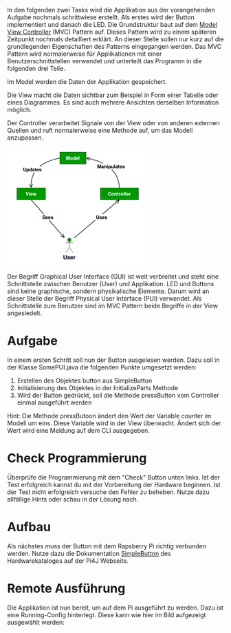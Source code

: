 In den folgenden zwei Tasks wird die Applikation aus der vorangehenden Aufgabe nochmals 
schrittwiese erstellt. Als erstes wird der Button implementiert und danach die LED. 
Die Grundstruktur baut auf dem [Model View Controller](https://www.geeksforgeeks.org/mvc-design-pattern/) 
(MVC) Pattern auf. Dieses Pattern 
wird zu einem späteren Zeitpunkt nochmals detailliert erklärt. An dieser Stelle sollen 
nur kurz auf die grundlegenden Eigenschaften des Patterns eingegangen werden. Das MVC
Pattern wird normalerweise für Applikationen mit einer Benutzerschnittstellen verwendet 
und unterteilt das Programm in die folgenden drei Teile.

Im Model werden die Daten der Applikation gespeichert.

Die View macht die Daten sichtbar zum Beispiel in Form einer Tabelle oder 
eines Diagrammes. Es sind auch mehrere Ansichten derselben Information möglich.

Der Controller verarbeitet Signale von der View oder von anderen 
externen Quellen und ruft normalerweise eine Methode auf, um das Modell anzupassen.

![MVC-Pattern](./MVC-Pattern.png)

Der Begriff Graphical User Interface (GUI) ist weit verbreitet und steht eine Schnittstelle 
zwischen Benutzer (User) und Applikation. LED und Buttons sind keine graphische, 
sondern physikalische Elemente. Darum wird an dieser Stelle der Begriff Physical 
User Interface (PUI) verwendet. Als Schnittstelle zum Benutzer sind im MVC Pattern 
beide Begriffe in der View angesiedelt.

# Aufgabe
In einem ersten Schritt soll nun der Button ausgelesen werden. Dazu soll in der Klasse 
SomePUI.java die folgenden Punkte umgesetzt werden:
1. Erstellen des Objektes button aus SimpleButton
2. Initialisierung des Objektes in der InitializeParts Methode
3. Wird der Button gedrückt, soll die Methode pressButton vom Controller einmal ausgeführt werden

Hint: Die Methode pressButoon ändert den Wert der Variable counter im Modell um eins. 
Diese Variable wird in der View überwacht. Ändert sich der Wert wird eine Meldung 
auf dem CLI ausgegeben.

# Check Programmierung
Überprüfe die Programmierung mit dem "Check" Button unten links. Ist der Test 
erfolgreich kannst du mit der Vorbereitung der Hardware beginnen. Ist der Test nicht 
erfolgreich versuche den Fehler zu beheben. Nutze dazu allfällige Hints oder schau in 
der Lösung nach.

# Aufbau
Als nächstes muss der Button mit dem Rapsberry Pi richtig verbunden werden. Nutze dazu die
Dokumentation [SimpleButton](https://pi4j.com/examples/components/simplebutton/) 
des Hardwarekataloges auf der Pi4J Webseite.

# Remote Ausführung
Die Applikation ist nun bereit, um auf dem Pi ausgeführt zu werden. Dazu ist eine 
Running-Config hinterlegt. Diese kann wie hier im Bild aufgezeigt ausgewählt werden:
